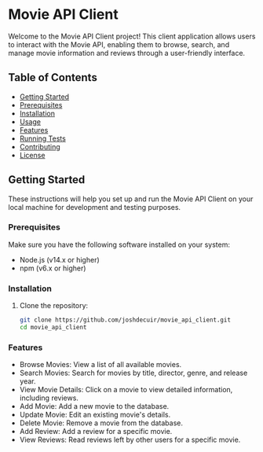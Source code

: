 # Movie API Client

Welcome to the Movie API Client project! This client application allows users to interact with the Movie API, enabling them to browse, search, and manage movie information and reviews through a user-friendly interface.

## Table of Contents

- [Getting Started](#getting-started)
- [Prerequisites](#prerequisites)
- [Installation](#installation)
- [Usage](#usage)
- [Features](#features)
- [Running Tests](#running-tests)
- [Contributing](#contributing)
- [License](#license)

## Getting Started

These instructions will help you set up and run the Movie API Client on your local machine for development and testing purposes.

### Prerequisites

Make sure you have the following software installed on your system:

- Node.js (v14.x or higher)
- npm (v6.x or higher)

### Installation

1. Clone the repository:
   ```bash
   git clone https://github.com/joshdecuir/movie_api_client.git
   cd movie_api_client

### Features

- Browse Movies: View a list of all available movies.
- Search Movies: Search for movies by title, director, genre, and release year.
- View Movie Details: Click on a movie to view detailed information, including reviews.
- Add Movie: Add a new movie to the database.
- Update Movie: Edit an existing movie's details.
- Delete Movie: Remove a movie from the database.
- Add Review: Add a review for a specific movie.
- View Reviews: Read reviews left by other users for a specific movie.